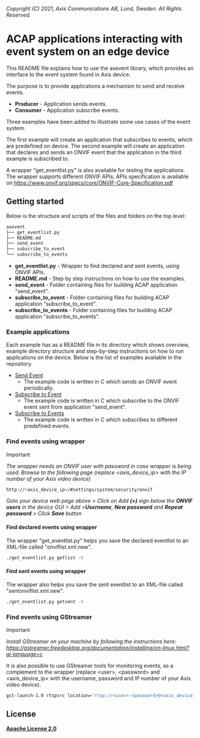  *Copyright (C) 2021, Axis Communications AB, Lund, Sweden. All Rights Reserved.*

# ACAP applications interacting with event system on an edge device

This README file explains how to use the axevent library, which provides an interface to the event system found in Axis device.

The purpose is to provide applications a mechanism to send and receive events.

* **Producer** - Application sends events.
* **Consumer** - Application subscribe events.

Three examples have been added to illustrate some use cases of the event system.

The first example will create an application that subscribes to events, which are predefined on device.
The second example will create an application that declares and sends an ONVIF event that the application in the third example is subscribed to.

A wrapper "get_eventlist.py" is also available for testing the applications. The wrapper supports different ONVIF APIs.
APIs specification is available on <https://www.onvif.org/specs/core/ONVIF-Core-Specification.pdf>

## Getting started

Below is the structure and scripts of the files and folders on the top level:

```sh
axevent
├── get_eventlist.py
├── README.md
├── send_event
├── subscribe_to_event
└── subscribe_to_events
```

* **get_eventlist.py** - Wrapper to find declared and sent events, using ONVIF APIs.
* **README.md** - Step by step instructions on how to use the examples.
* **send_event** - Folder containing files for building ACAP application "send_event".
* **subscribe_to_event** - Folder containing files for building ACAP application "subscribe_to_event".
* **subscribe_to_events** - Folder containing files for building ACAP application "subscribe_to_events".

### Example applications

Each example has as a README file in its directory which shows overview, example directory structure and step-by-step instructions on how to run applications on the device.
Below is the list of examples available in the repository.

* [Send Event](./send_event/README.md)
  * The example code is written in C which sends an ONVIF event periodically.
* [Subscribe to Event](./subscribe_to_event/README.md)
  * The example code is written in C which subscribe to the ONVIF event sent from application "send_event".
* [Subscribe to Events](./subscribe_to_events/README.md)
  * The example code is written in C which subscribes to different predefined events.

### Find events using wrapper

> [!IMPORTANT]
> *The wrapper needs an ONVIF user with password in case wrapper is being used. Browse to the following page (replace <axis_device_ip> with the IP number of your Axis video device)*
>
> ```sh
> http://<axis_device_ip>/#settings/system/security/onvif
> ```

*Goto your device web page above > Click on Add **(+)** sign below the **ONVIF users** in the device GUI >  Add >**Username**, **New password** and **Repeat password** > Click **Save** button*

#### Find declared events using wrapper

The wrapper "get_eventlist.py" helps you save the declared eventlist to an XML-file called "onviflist.xml.new".

```sh
./get_eventlist.py getlist -h
```

#### Find sent events using wrapper

The wrapper also helps you save the sent eventlist to an XML-file called "sentonviflist.xml.new".

```sh
./get_eventlist.py getsent -h
```

### Find events using GStreamer

> [!IMPORTANT]
> *Install GStreamer on your machine by following the instructions here:
<https://gstreamer.freedesktop.org/documentation/installing/on-linux.html?gi-language=c>*

It is also possible to use GStreamer tools for monitoring events, as a complement to the wrapper
(replace \<user\>, \<password\> and \<axis_device_ip\> with the username, password and IP number of your Axis video device).

```sh
gst-launch-1.0 rtspsrc location="rtsp://<user>:<password>@<axis_device_ip>/axis-media/media.amp?video=0&audio=0&event=on" ! fdsink
```

## License

**[Apache License 2.0](../LICENSE)**
